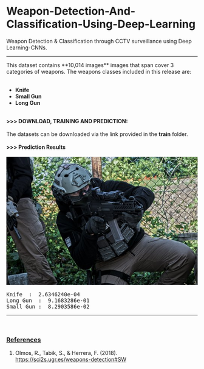 # Weapon-Detection-And-Classification-Using-Deep-Learning
Weapon Detection &amp; Classification through CCTV surveillance using Deep Learning-CNNs.
<hr>
This dataset contains **10,014 images** images that span cover 3 categories of weapons. The weapons classes 
  included in this release are: <br><br>

  - <b> Knife </b> <br>
  - <b> Small Gun </b> <br>
  - <b> Long Gun</b> <br> <br>
 
 <b>>>> DOWNLOAD, TRAINING AND PREDICTION: </b> <br><br>
 The datasets can be downloaded via the link provided in the **train** folder. <br><br>
 <b>>>> Prediction Results</b> <br><br>
<img src="test/test.jpg" />
<pre>
Knife  :  2.6346240e-04
Long Gun  :  9.1683286e-01
Small Gun :  8.2903586e-02
</pre>

<hr>
<br>

<h3><b><u>References</u></b></h3>

 1. Olmos, R., Tabik, S., & Herrera, F. (2018).<br>
 <a href="https://sci2s.ugr.es/weapons-detection#SW" >https://sci2s.ugr.es/weapons-detection#SW</a> <br><br>
